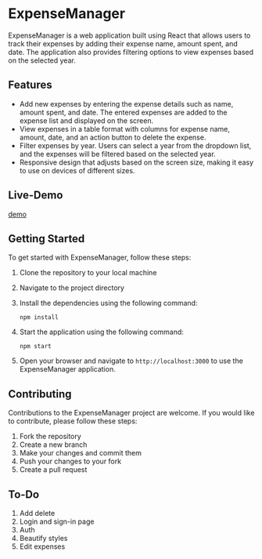 # ExpenseManager

ExpenseManager is a web application built using React that allows users to track their expenses by adding their expense name, amount spent, and date. The application also provides filtering options to view expenses based on the selected year.

## Features

- Add new expenses by entering the expense details such as name, amount spent, and date. The entered expenses are added to the expense list and displayed on the screen.
- View expenses in a table format with columns for expense name, amount, date, and an action button to delete the expense.
- Filter expenses by year. Users can select a year from the dropdown list, and the expenses will be filtered based on the selected year.
- Responsive design that adjusts based on the screen size, making it easy to use on devices of different sizes.

## Live-Demo
[demo](https://expense-manager-blond.vercel.app/)

## Getting Started

To get started with ExpenseManager, follow these steps:

1. Clone the repository to your local machine
2. Navigate to the project directory
3. Install the dependencies using the following command:

   ```
   npm install
   ```

4. Start the application using the following command:

   ```
   npm start
   ```

5. Open your browser and navigate to `http://localhost:3000` to use the ExpenseManager application.


## Contributing

Contributions to the ExpenseManager project are welcome. If you would like to contribute, please follow these steps:

1. Fork the repository
2. Create a new branch
3. Make your changes and commit them
4. Push your changes to your fork
5. Create a pull request


## To-Do

1. Add <kbh>delete</kbh>
2. Login and sign-in page
3. Auth
4. Beautify styles
5. Edit expenses
